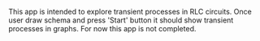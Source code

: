 
This app is intended to explore transient processes in RLC circuits. Once user draw schema and press 'Start' button it should show transient processes in graphs. For now this app is not completed.
